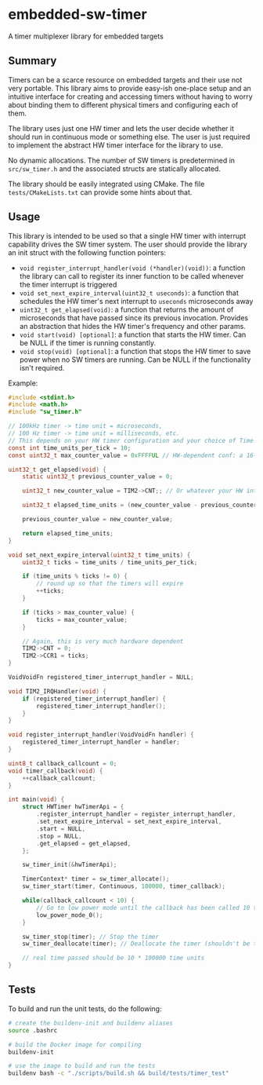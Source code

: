 # embedded-sw-timer
A timer multiplexer library for embedded targets

## Summary

Timers can be a scarce resource on embedded targets and their use not very portable.
This library aims to provide easy-ish one-place setup and an intuitive interface for
creating and accessing timers without having to worry about binding them to different physical
timers and configuring each of them.

The library uses just one HW timer and lets the user decide whether it should run in continuous
mode or something else. The user is just required to implement the abstract HW timer interface
for the library to use.

No dynamic allocations. The number of SW timers is predetermined in `src/sw_timer.h` and the
associated structs are statically allocated.

The library should be easily integrated using CMake. The file `tests/CMakeLists.txt` can provide
some hints about that.

## Usage

This library is intended to be used so that a single HW timer with interrupt capability drives the SW timer system. The user should provide the library an init struct with the following function pointers:

- `void register_interrupt_handler(void (*handler)(void))`: a function the library can call to register its inner function to be called whenever the timer interrupt is triggered
- `void set_next_expire_interval(uint32_t useconds)`: a function that schedules the HW timer's next interrupt to `useconds` microseconds away
- `uint32_t get_elapsed(void)`: a function that returns the amount of microseconds that have passed since its previous invocation. Provides an abstraction that hides the HW timer's frequency and other params.
- `void start(void) [optional]`: a function that starts the HW timer. Can be NULL if the timer is running constantly.
- `void stop(void) [optional]`: a function that stops the HW timer to save power when no SW timers are running. Can be NULL if the functionality isn't required.

Example:

```C
#include <stdint.h>
#include <math.h>
#include "sw_timer.h"

// 100kHz timer -> time unit = microseconds,
// 100 Hz timer -> time unit = milliseconds, etc.
// This depends on your HW timer configuration and your choice of Time Unit
const int time_units_per_tick = 10;
const uint32_t max_counter_value = 0xFFFFUL // HW-dependent conf: a 16-bit counter here

uint32_t get_elapsed(void) {
    static uint32_t previous_counter_value = 0;

    uint32_t new_counter_value = TIM2->CNT;; // Or whatever your HW interface is

    uint32_t elapsed_time_units = (new_counter_value - previous_counter_value) * time_units_per_tick;

    previous_counter_value = new_counter_value;

    return elapsed_time_units;
}

void set_next_expire_interval(uint32_t time_units) {
    uint32_t ticks = time_units / time_units_per_tick;

    if (time_units % ticks != 0) {
        // round up so that the timers will expire
        ++ticks;
    }

    if (ticks > max_counter_value) {
        ticks = max_counter_value;
    }

    // Again, this is very much hardware dependent
    TIM2->CNT = 0;
    TIM2->CCR1 = ticks;
}

VoidVoidFn registered_timer_interrupt_handler = NULL;

void TIM2_IRQHandler(void) {
    if (registered_timer_interrupt_handler) {
        registered_timer_interrupt_handler();
    }
}

void register_interrupt_handler(VoidVoidFn handler) {
    registered_timer_interrupt_handler = handler;
}

uint8_t callback_callcount = 0;
void timer_callback(void) {
    ++callback_callcount;
}

int main(void) {
    struct HWTimer hwTimerApi = {
        .register_interrupt_handler = register_interrupt_handler,
        .set_next_expire_interval = set_next_expire_interval,
        .start = NULL,
        .stop = NULL,
        .get_elapsed = get_elapsed,
    };

    sw_timer_init(&hwTimerApi);

    TimerContext* timer = sw_timer_allocate();
    sw_timer_start(timer, Continuous, 100000, timer_callback);

    while(callback_callcount < 10) {
        // Go to low power mode until the callback has been called 10 times
        low_power_mode_0();
    }

    sw_timer_stop(timer); // Stop the timer
    sw_timer_deallocate(timer); // Deallocate the timer (shouldn't be touched after this)

    // real time passed should be 10 * 100000 time units
}
```
## Tests

To build and run the unit tests, do the following:

```sh
# create the buildenv-init and buildenv aliases
source .bashrc

# build the Docker image for compiling
buildenv-init

# use the image to build and run the tests
buildenv bash -c "./scripts/build.sh && build/tests/timer_test"
```
